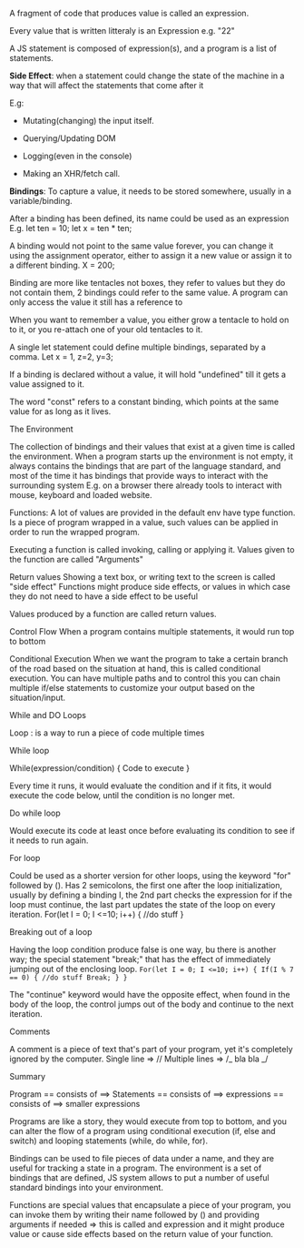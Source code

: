 A fragment of code that produces value is called an expression.

Every value that is written litteraly is an Expression e.g. "22"

A JS statement is composed of expression(s), and a program is a list of statements.

<strong>Side Effect</strong>: when a statement could change the state of the machine in a way that will affect the statements that come after it

E.g:

-   Mutating(changing) the input itself.

-   Querying/Updating DOM

-   Logging(even in the console)

-   Making an XHR/fetch call.

<strong>Bindings</strong>:
To capture a value, it needs to be stored somewhere, usually in a variable/binding.

After a binding has been defined, its name could be used as an expression
E.g. let ten = 10; let x = ten \* ten;

A binding would not point to the same value forever, you can change it using the assignment operator, either to assign it a new value or assign it to a different binding.
X = 200;

Binding are more like tentacles not boxes, they refer to values but they do not contain them, 2 bindings could refer to the same value. A program can only access the value it still has a reference to

When you want to remember a value, you either grow a tentacle to hold on to it, or you re-attach one of your old tentacles to it.

A single let statement could define multiple bindings, separated by a comma.
Let x = 1, z=2, y=3;

If a binding is declared without a value, it will hold "undefined" till it gets a value assigned to it.

The word "const" refers to a constant binding, which points at the same value for as long as it lives.

The Environment

The collection of bindings and their values that exist at a given time is called the environment. When a program starts up the environment is not empty, it always contains the bindings that are part of the language standard, and most of the time it has bindings that provide ways to interact with the surrounding system
E.g. on a browser there already tools to interact with mouse, keyboard and loaded website.

Functions:
A lot of values are provided in the default env have type function.
Is a piece of program wrapped in a value, such values can be applied in order to run the wrapped program.

Executing a function is called invoking, calling or applying it.
Values given to the function are called "Arguments"

Return values
Showing a text box, or writing text to the screen is called "side effect"
Functions might produce side effects, or values in which case they do not need to have a side effect to be useful

Values produced by a function are called return values.

Control Flow
When a program contains multiple statements, it would run top to bottom

Conditional Execution
When we want the program to take a certain branch of the road based on the situation at hand, this is called conditional execution.
You can have multiple paths and to control this you can chain multiple if/else statements to customize your output based on the situation/input.

While and DO Loops

Loop : is a way to run a piece of code multiple times

While loop

While(expression/condition)
{
Code to execute
}

Every time it runs, it would evaluate the condition and if it fits, it would execute the code below, until the condition is no longer met.

Do while loop

Would execute its code at least once before evaluating its condition to see if it needs to run again.

For loop

Could be used as a shorter version for other loops, using the keyword "for" followed by ().
Has 2 semicolons, the first one after the loop initialization, usually by defining a binding I, the 2nd part checks the expression for if the loop must continue, the last part updates the state of the loop on every iteration.
For(let I = 0; I <=10; i++)
{
//do stuff
}

Breaking out of a loop

Having the loop condition produce false is one way, bu there is another way; the special statement "break;" that has the effect of immediately jumping out of the enclosing loop.
`For(let I = 0; I <=10; i++) { If(I % 7 == 0) { //do stuff Break; } }`

The "continue" keyword would have the opposite effect, when found in the body of the loop, the control jumps out of the body and continue to the next iteration.

Comments

A comment is a piece of text that's part of your program, yet it's completely ignored by the computer.
Single line => //
Multiple lines => /_ bla bla _/

Summary

Program == consists of ==> Statements == consists of ==> expressions == consists of ==> smaller expressions

Programs are like a story, they would execute from top to bottom, and you can alter the flow of a program using conditional execution (if, else and switch) and looping statements (while, do while, for).

Bindings can be used to file pieces of data under a name, and they are useful for tracking a state in a program.
The environment is a set of bindings that are defined, JS system allows to put a number of useful standard bindings into your environment.

Functions are special values that encapsulate a piece of your program, you can invoke them by writing their name followed by () and providing arguments if needed => this is called and expression and it might produce value or cause side effects based on the return value of your function.

